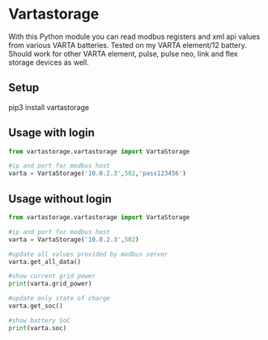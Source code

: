 # Vartastorage
With this Python module you can read modbus registers and xml api values from various VARTA batteries. 
Tested on my VARTA element/12 battery.
Should work for other VARTA element, pulse, pulse neo, link and flex storage devices as well.

## Setup
pip3 install vartastorage

## Usage with login
```python
from vartastorage.vartastorage import VartaStorage

#ip and port for modbus host
varta = VartaStorage('10.0.2.3',502,'pass123456')

```

## Usage without login
```python
from vartastorage.vartastorage import VartaStorage

#ip and port for modbus host
varta = VartaStorage('10.0.2.3',502)

```

```python
#update all values provided by modbus server
varta.get_all_data()

#show current grid power
print(varta.grid_power)

#update only state of charge
varta.get_soc()

#show battery SoC
print(varta.soc)

```
